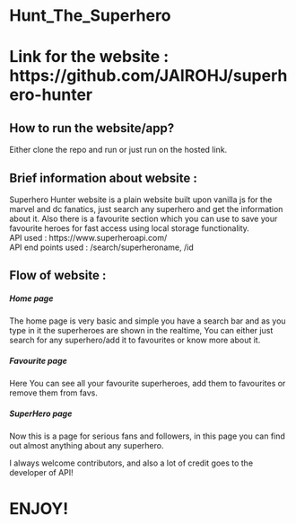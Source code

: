 # Hunt_The_Superhero
<h1> Link for the website : https://github.com/JAIROHJ/superhero-hunter </h1>

<h2>How to run the website/app? </h2>
<p> Either clone the repo and run or just run on the hosted link. </p>

<h2>Brief information about website : </h2>
<p>
  Superhero Hunter website is a plain website built upon vanilla js for the marvel and dc fanatics,
  just search any superhero and get the information about it. Also there
  is a favourite section which you can use to save your favourite heroes for fast access using local storage functionality.
  <br>
  API used : https://www.superheroapi.com/  
  <br>
  API end points used : /search/superheroname, /id
</p>



<h2> Flow of website : </h2>

<p>
   <h5> Home page </h5>
    <p>
     The home page is very basic and simple you have a search bar and as you type in it the superheroes are shown in the
     realtime, You can either just search for any superhero/add it to favourites or know more about it.
    </p>
   <h5> Favourite page </h5>
    <p>
     Here You can see all your favourite superheroes, add them to favourites or remove them from favs.
    </p>
   <h5> SuperHero page </h5>
    <p>
      Now this is a page for serious fans and followers, in this page you can find out almost anything about any superhero.
    </p>
</p>



<p>I always welcome contributors, and also a lot of credit goes to the developer of API! </p>

<h1>ENJOY!</h1>
